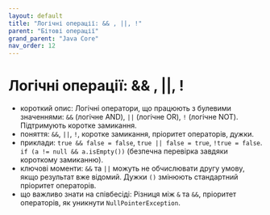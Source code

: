 ```yaml
---
layout: default
title: "Логічні операції: && , ||, !"
parent: "Бітові операції"
grand_parent: "Java Core"
nav_order: 12
---
```


# Логічні операції: && , ||, !

*   короткий опис: Логічні оператори, що працюють з булевими значеннями: `&&` (логічне AND), `||` (логічне OR), `!` (логічне NOT). Підтримують коротке замикання.
*   поняття: `&&`, `||`, `!`, коротке замикання, пріоритет операторів, дужки.
*   приклади: `true && false = false`, `true || false = true`, `!true = false`. `if (a != null && a.isEmpty())` (безпечна перевірка завдяки короткому замиканню).
*   ключові моменти: `&&` та `||` можуть не обчислювати другу умову, якщо результат вже відомий. Дужки `()` змінюють стандартний пріоритет операторів.
*   що важливо знати на співбесіді: Різниця між `&` та `&&`, пріоритет операторів, як уникнути `NullPointerException`.
